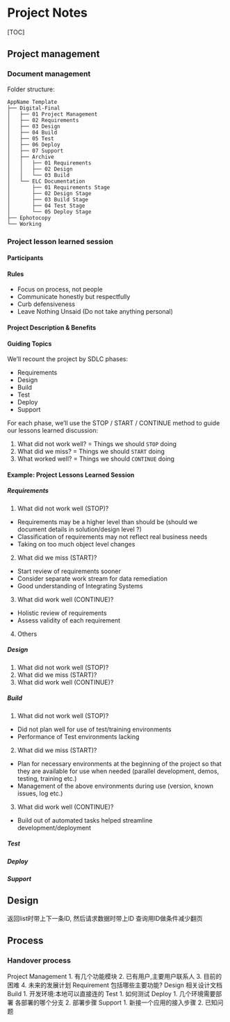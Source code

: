 # Project Notes

[TOC]

## Project management

### Document management

Folder structure:

``` text
AppName Template
├── Digital-Final
│   ├── 01 Project Management
│   ├── 02 Requirements
│   ├── 03 Design
│   ├── 04 Build
│   ├── 05 Test
│   ├── 06 Deploy
│   ├── 07 Support
│   ├── Archive
│   │   ├── 01 Requirements
│   │   ├── 02 Design
│   │   └── 03 Build
│   └── ELC Documentation
│       ├── 01 Requirements Stage
│       ├── 02 Design Stage
│       ├── 03 Build Stage
│       ├── 04 Test Stage
│       └── 05 Deploy Stage
├── Ephotocopy
└── Working
```

### Project lesson learned session
#### Participants
#### Rules
- Focus on process, not people
- Communicate honestly but respectfully
- Curb defensiveness
- Leave Nothing Unsaid (Do not take anything personal)

#### Project Description & Benefits

#### Guiding Topics
We’ll recount the project by SDLC phases:
- Requirements
- Design
- Build
- Test
- Deploy
- Support

For each phase, we’ll use the STOP / START / CONTINUE method to guide our lessons learned discussion:
1. What did not work well?      = Things we should `STOP` doing
2. What did we miss? 	      = Things we should `START` doing
3. What worked well? 	      = Things we should `CONTINUE` doing

#### Example: Project Lessons Learned Session
##### Requirements
1. What did not work well (STOP)?
 - Requirements may be a higher level than should be (should we document details in solution/design level ?)
 - Classification of requirements may not reflect real business needs
 - Taking on too much object level changes

2. What did we miss (START)?
 - Start review of requirements sooner
 - Consider separate work stream for data remediation
 - Good understanding of Integrating Systems

3. What did work well (CONTINUE)?
 - Holistic review of requirements
 - Assess validity of each requirement

4. Others

##### Design
1. What did not work well (STOP)?
2. What did we miss (START)?
3. What did work well (CONTINUE)?

##### Build
1. What did not work well (STOP)?
 - Did not plan well for use of test/training environments
 - Performance of Test environments lacking

2. What did we miss (START)?
 - Plan for necessary environments at the beginning of the project so that they are available for use when needed (parallel development, demos, testing, training etc.)
 - Management of the above environments during use (version, known issues, log etc.)

3. What did work well (CONTINUE)?
 - Build out of automated tasks helped streamline development/deployment

##### Test
##### Deploy
##### Support

## Design
返回list时带上下一条ID, 然后请求数据时带上ID 查询用ID做条件减少翻页

## Process

### Handover process

Project Management
	1. 有几个功能模块
	2. 已有用户,主要用户联系人
	3. 目前的困难
	4. 未来的发展计划
Requirement
	包括哪些主要功能?
Design
	相关设计文档
Build
	1. 开发环境:本地可以直接连的
Test
	1. 如何测试
Deploy
	1. 几个环境需要部署 各部署的哪个分支
	2. 部署步骤
Support
	1. 新接一个应用的接入步骤
	2. 已知问题
